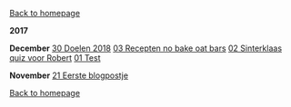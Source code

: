 [Back to homepage](https://bartfennema.github.io/)

**2017**

**December**
[30     Doelen 2018](https://bartfennema.github.io/posts/20171230.html)
[03     Recepten no bake oat bars](https://bartfennema.github.io/posts/20171203.html)
[02     Sinterklaas quiz voor Robert](https://bartfennema.github.io/posts/20171202.html)
[01     Test](https://bartfennema.github.io/posts/20171201.html)

**November**
[21     Eerste blogpostje](https://bartfennema.github.io/posts/20171121.html)

[Back to homepage](https://bartfennema.github.io/)
